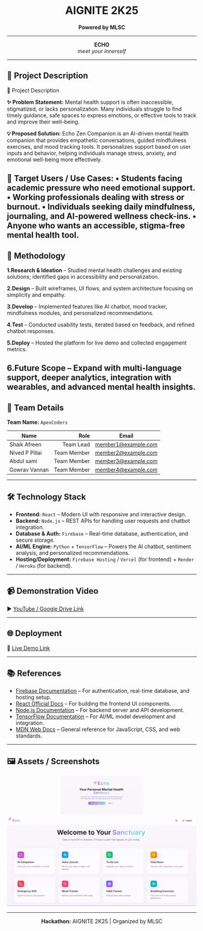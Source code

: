 <!-- AIGNITE Banner (centered) -->
<div align="center">
  <h1> AIGNITE 2K25</h1>
  <p><strong>Powered by MLSC</strong></p>
</div>

---

<p align="center">
  <strong>ECHO</strong><br/>
  <em>meet your innerself</em>
</p>

---

## 📖 Project Description
📖 Project Description

**✨ Problem Statement:**
Mental health support is often inaccessible, stigmatized, or lacks personalization. Many individuals struggle to find timely guidance, safe spaces to express emotions, or effective tools to track and improve their well-being.

**💡 Proposed Solution:**
Echo Zen Companion is an AI-driven mental health companion that provides empathetic conversations, guided mindfulness exercises, and mood tracking tools. It personalizes support based on user inputs and behavior, helping individuals manage stress, anxiety, and emotional well-being more effectively.

**🎯 Target Users / Use Cases:**
• Students facing academic pressure who need emotional support.
• Working professionals dealing with stress or burnout.
• Individuals seeking daily mindfulness, journaling, and AI-powered wellness check-ins.
• Anyone who wants an accessible, stigma-free mental health tool.
---

## 🔬 Methodology

**1.Research & Ideation** – Studied mental health challenges and existing solutions; identified gaps in accessibility and personalization.

**2.Design** – Built wireframes, UI flows, and system architecture focusing on simplicity and empathy.

**3.Develop** – Implemented features like AI chatbot, mood tracker, mindfulness modules, and personalized recommendations.

**4.Test** – Conducted usability tests, iterated based on feedback, and refined chatbot responses.

**5.Deploy** – Hosted the platform for live demo and collected engagement metrics.

**6.Future Scope** – Expand with multi-language support, deeper analytics, integration with wearables, and advanced mental health insights.
---

## 👥 Team Details
**Team Name:** `ApexCoders`

| Name | Role | Email |
|---|---:|---|
| Shaik Afreen | Team Lead | member1@example.com |
| Nived P Pillai| Team Member | member2@example.com |
| Abdul sami   | Team Member| member3@example.com |
| Gowrav Vannan| Team Member | member4@example.com |


---

## 🛠️ Technology Stack  

- **Frontend:** `React` – Modern UI with responsive and interactive design.  
- **Backend:** `Node.js` – REST APIs for handling user requests and chatbot integration.  
- **Database & Auth:** `Firebase` – Real-time database, authentication, and secure storage.  
- **AI/ML Engine:** `Python` + `TensorFlow` – Powers the AI chatbot, sentiment analysis, and personalized recommendations.  
- **Hosting/Deployment:** `Firebase Hosting` / `Vercel` (for frontend) + `Render` / `Heroku` (for backend).  


---

## 📹 Demonstration Video
▶️ [YouTube / Google Drive Link](#)

---

## 🌐 Deployment
🔗 [Live Demo Link](#)

---

## 📚 References  

- [Firebase Documentation](https://firebase.google.com/docs) – For authentication, real-time database, and hosting setup.  
- [React Official Docs](https://react.dev/) – For building the frontend UI components.  
- [Node.js Documentation](https://nodejs.org/en/docs) – For backend server and API development.  
- [TensorFlow Documentation](https://www.tensorflow.org/) – For AI/ML model development and integration.  
- [MDN Web Docs](https://developer.mozilla.org/) – General reference for JavaScript, CSS, and web standards.  


---

## 🖼️ Assets / Screenshots
<p align="center">
  <img src="Assets/PROJECT1.png" alt="Application Screenshot" width="220" /><br/>
  <img src="Assets/PROJECT2.png" alt="Application Screenshot" width="600" />
</p>

---

<p align="center">
  <b>Hackathon:</b> AIGNITE 2K25 | Organized by MLSC<br/>
</p>
